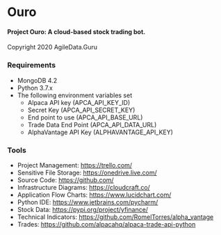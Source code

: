 # Ouro
#### Project Ouro:  A cloud-based stock trading bot.
Copyright 2020 AgileData.Guru

### Requirements
* MongoDB 4.2
* Python 3.7.x
* The following environment variables set
    * Alpaca API key (APCA_API_KEY_ID)
    * Secret Key (APCA_API_SECRET_KEY)
    * End point to use (APCA_API_BASE_URL)
    * Trade Data End Point (APCA_API_DATA_URL)
    * AlphaVantage API Key (ALPHAVANTAGE_API_KEY)

### Tools
* Project Management:  https://trello.com/
* Sensitive File Storage:  https://onedrive.live.com/
* Source Code:  https://github.com/
* Infrastructure Diagrams:  https://cloudcraft.co/
* Application Flow Charts:  https://www.lucidchart.com/
* Python IDE:  https://www.jetbrains.com/pycharm/
* Stock Data:  https://pypi.org/project/yfinance/
* Technical Indicators:  https://github.com/RomelTorres/alpha_vantage
* Trades:  https://github.com/alpacahq/alpaca-trade-api-python
